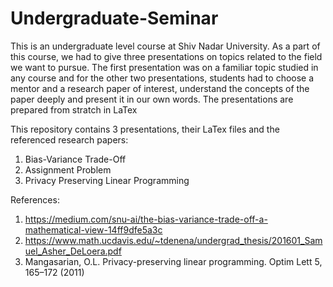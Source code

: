 # Undergraduate-Seminar

This is an undergraduate level course at Shiv Nadar University. As a part of this course, we had to give three presentations on topics related to the field we want to pursue. The first presentation was on a familiar topic studied in any course and for the other two presentations, students had to choose a mentor and a research paper of interest, understand the concepts of the paper deeply and present it in our own words. The presentations are prepared from stratch in LaTex

This repository contains 3 presentations, their LaTex files and the referenced research papers:
1. Bias-Variance Trade-Off 
2. Assignment Problem
3. Privacy Preserving Linear Programming

References:
1. https://medium.com/snu-ai/the-bias-variance-trade-off-a-mathematical-view-14ff9dfe5a3c
2. https://www.math.ucdavis.edu/~tdenena/undergrad_thesis/201601_Samuel_Asher_DeLoera.pdf
3. Mangasarian, O.L. Privacy-preserving linear programming. Optim Lett 5, 165–172 (2011) 
